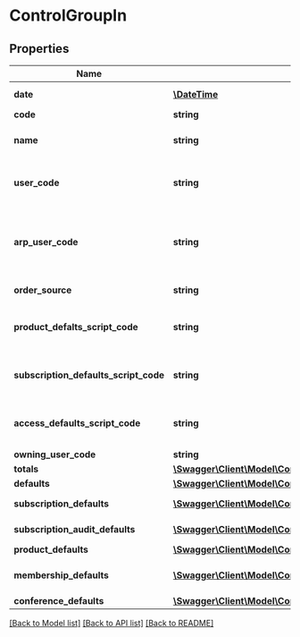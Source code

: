# ControlGroupIn

## Properties
Name | Type | Description | Notes
------------ | ------------- | ------------- | -------------
**date** | [**\DateTime**](\DateTime.md) | Control Group Date | [optional] 
**code** | **string** | Control Group ID | [optional] 
**name** | **string** | Control Group Name (Description | [optional] 
**user_code** | **string** | User creating the control group or blank to use the WWWEB user | [optional] 
**arp_user_code** | **string** | ARP user used to set up ARP control group or null to use  the user creating the control group | [optional] 
**order_source** | **string** | Origination of this order | [optional] 
**product_defalts_script_code** | **string** | PRO script or null to use the Web PRO script option (WEB/PROSCRPT) | [optional] 
**subscription_defaults_script_code** | **string** | CIR script or null to use the Web CIR script option (WEB/CIRSCRPT) | [optional] 
**access_defaults_script_code** | **string** | AMB script or null to use the Web AMB script option (AMB/CIRSCRPT) | [optional] 
**owning_user_code** | **string** | Owner user ID | [optional] 
**totals** | [**\Swagger\Client\Model\ControlGroupTotals**](ControlGroupTotals.md) | Control Totals | [optional] 
**defaults** | [**\Swagger\Client\Model\ControlGroupDefaultsIn**](ControlGroupDefaultsIn.md) | Defaults | [optional] 
**subscription_defaults** | [**\Swagger\Client\Model\ControlGroupSubscriptionDefaultsIn**](ControlGroupSubscriptionDefaultsIn.md) | Subscription Defaults | [optional] 
**subscription_audit_defaults** | [**\Swagger\Client\Model\ControlGroupSubscriptionAuditDefaultsIn**](ControlGroupSubscriptionAuditDefaultsIn.md) | Circulation Audit Defaults | [optional] 
**product_defaults** | [**\Swagger\Client\Model\ControlGroupProductDefaultsIn**](ControlGroupProductDefaultsIn.md) | Product Defaults | [optional] 
**membership_defaults** | [**\Swagger\Client\Model\ControlGroupMembershipDefaults**](ControlGroupMembershipDefaults.md) | Membership organization default | [optional] 
**conference_defaults** | [**\Swagger\Client\Model\ControlGroupConferenceDefaults**](ControlGroupConferenceDefaults.md) | conference ID | [optional] 

[[Back to Model list]](../README.md#documentation-for-models) [[Back to API list]](../README.md#documentation-for-api-endpoints) [[Back to README]](../README.md)


